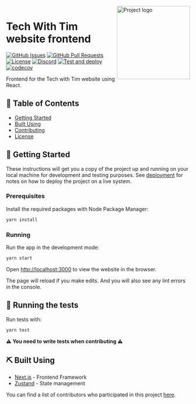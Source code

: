 <img align="right" width=200px height=200px src="https://cdn.discordapp.com/attachments/776153365452554301/786297555415859220/Tech-With-Tim.png" alt="Project logo">

<h1>Tech With Tim website frontend</h1>

<div>

[![GitHub Issues](https://img.shields.io/github/issues/Tech-With-Tim/Frontend.svg)](https://github.com/Tech-With-Tim/Frontend/issues)
[![GitHub Pull Requests](https://img.shields.io/github/issues-pr/Tech-With-Tim/Frontend.svg)](https://github.com/Tech-With-Tim/Frontend/pulls)
[![License](https://img.shields.io/badge/license-MIT-blue.svg)](/LICENSE)
[![Discord](https://discord.com/api/guilds/501090983539245061/widget.png?style=shield)](https://discord.gg/twt)
[![Test and deploy](https://github.com/Tech-With-Tim/Frontend/workflows/Test%20and%20deploy/badge.svg)](https://github.com/Tech-With-Tim/Frontend/actions?query=workflow%3A%22Test+and+deploy%22)
[![codecov](https://codecov.io/gh/Tech-With-Tim/Frontend/branch/master/graph/badge.svg?token=2WULJRCY1W)](https://codecov.io/gh/Tech-With-Tim/Frontend)

</div>
<p> Frontend for the Tech with Tim website using React.</p>

## 📝 Table of Contents

<!-- - [About](#about) -->

- [Getting Started](#getting_started)
- [Built Using](#built_using)
- [Contributing](/CONTRIBUTING.md)
- [License](/LICENSE.md)

<!-- ## 🧐 About <a name = "about"></a>

Write about 1-2 paragraphs describing the purpose of your project. -->

## 🏁 Getting Started <a name = "getting_started"></a>

These instructions will get you a copy of the project up and running on your local machine for development and testing purposes. See [deployment](#deployment) for notes on how to deploy the project on a live system.

### Prerequisites

Install the required packages with Node Package Manager:

```sh
yarn install
```

### Running

Run the app in the development mode:

```sh
yarn start
```

Open [http://localhost:3000](http://localhost:3000) to view the website in the browser.

The page will reload if you make edits. And you will also see any lint errors in the console.

## 🔧 Running the tests <a name = "tests"></a>

Run tests with:

```sh
yarn test
```

**⚠ You need to write tests when contributing ⚠**

## ⛏️ Built Using <a name = "built_using"></a>

- [Next.js](https://nextjs.org/) - Frontend Framework
- [Zustand](https://zustand.surge.sh/) - State management

You can find a list of contributors who participated in this project [here](https://github.com/Tech-With-Tim/Frontend/contributors).
